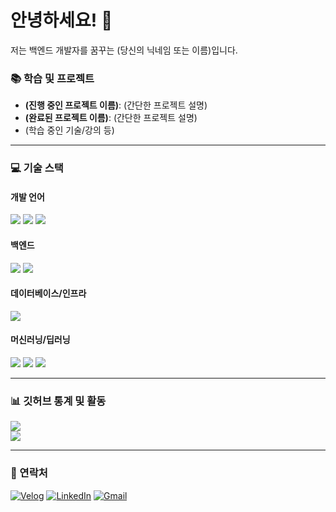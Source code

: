 # 안녕하세요! 👋
저는 백엔드 개발자를 꿈꾸는 (당신의 닉네임 또는 이름)입니다.

### 📚 학습 및 프로젝트
- **(진행 중인 프로젝트 이름)**: (간단한 프로젝트 설명)
- **(완료된 프로젝트 이름)**: (간단한 프로젝트 설명)
- (학습 중인 기술/강의 등)

---

### 💻 기술 스택

<div align="left">

#### 개발 언어
  <img src="https://img.shields.io/badge/Python-3776AB?style=for-the-badge&logo=python&logoColor=white">
  <img src="https://img.shields.io/badge/Java-007396?style=for-the-badge&logo=java&logoColor=white">
  <img src="https://img.shields.io/badge/C%2B%2B-00599C?style=for-the-badge&logo=c%2B%2B&logoColor=white">

#### 백엔드
  <img src="https://img.shields.io/badge/Spring_Boot-6DB33F?style=for-the-badge&logo=springboot&logoColor=white">
  <img src="https://img.shields.io/badge/FastAPI-009688?style=for-the-badge&logo=fastapi&logoColor=white">

#### 데이터베이스/인프라
  <img src="https://img.shields.io/badge/MySQL-4479A1?style=for-the-badge&logo=mysql&logoColor=white">

#### 머신러닝/딥러닝
  <img src="https://img.shields.io/badge/TensorFlow-FF6F00?style=for-the-badge&logo=tensorflow&logoColor=white">
  <img src="https://img.shields.io/badge/Keras-D00000?style=for-the-badge&logo=keras&logoColor=white">
  <img src="https://img.shields.io/badge/NumPy-013243?style=for-the-badge&logo=numpy&logoColor=white">
  
</div>

---

### 📊 깃허브 통계 및 활동
<div align="left">
  <img src="https://github-readme-stats.vercel.app/api?username=your-github-username&show_icons=true&theme=default" />
</div>

<div align="left">
  <img src="http://github-profile-summary-for-users.vercel.app/api/github/profile/your-github-username" />
</div>

---

### 🔗 연락처
[![Velog](https://img.shields.io/badge/Velog-20C997?style=flat&logo=velog&logoColor=white)](https://velog.io/@your-velog-id)
[![LinkedIn](https://img.shields.io/badge/LinkedIn-0A66C2?style=flat&logo=linkedin&logoColor=white)](https://www.linkedin.com/in/your-linkedin-id)
[![Gmail](https://img.shields.io/badge/Gmail-D14836?style=flat&logo=gmail&logoColor=white)](mailto:your-email@gmail.com)

